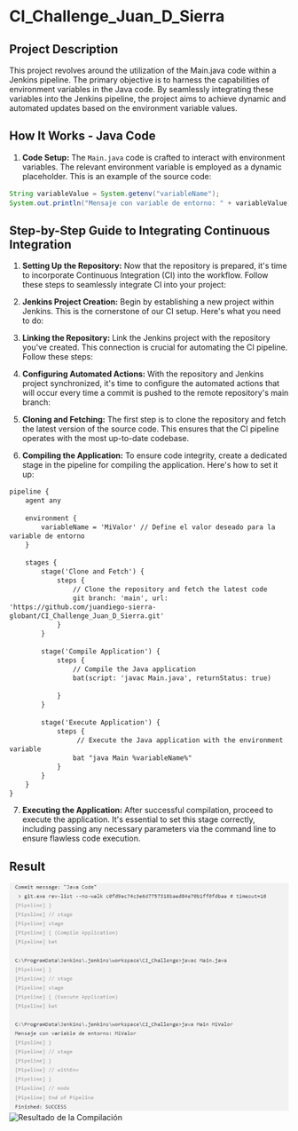 # CI_Challenge_Juan_D_Sierra

## Project Description

This project revolves around the utilization of the Main.java code within a Jenkins pipeline. The primary objective is to harness the capabilities of environment variables in the Java code. By seamlessly integrating these variables into the Jenkins pipeline, the project aims to achieve dynamic and automated updates based on the environment variable values.

## How It Works - Java Code

1. **Code Setup:** The `Main.java` code is crafted to interact with environment variables. The relevant environment variable is employed as a dynamic placeholder. This is an example of the source code:

```java
String variableValue = System.getenv("variableName");
System.out.println("Mensaje con variable de entorno: " + variableValue);
```


## Step-by-Step Guide to Integrating Continuous Integration

1. **Setting Up the Repository:**
   Now that the repository is prepared, it's time to incorporate Continuous Integration (CI) into the workflow. Follow these steps to seamlessly integrate CI into your project:

2. **Jenkins Project Creation:**
   Begin by establishing a new project within Jenkins. This is the cornerstone of our CI setup. Here's what you need to do:

3. **Linking the Repository:**
   Link the Jenkins project with the repository you've created. This connection is crucial for automating the CI pipeline. Follow these steps:

4. **Configuring Automated Actions:**
   With the repository and Jenkins project synchronized, it's time to configure the automated actions that will occur every time a commit is pushed to the remote repository's main branch:

5. **Cloning and Fetching:**
   The first step is to clone the repository and fetch the latest version of the source code. This ensures that the CI pipeline operates with the most up-to-date codebase.

6. **Compiling the Application:**
   To ensure code integrity, create a dedicated stage in the pipeline for compiling the application. Here's how to set it up:
```jenkins
pipeline {
    agent any
    
    environment {
        variableName = 'MiValor' // Define el valor deseado para la variable de entorno
    }
    
    stages {
        stage('Clone and Fetch') {
            steps {
                // Clone the repository and fetch the latest code
                git branch: 'main', url: 'https://github.com/juandiego-sierra-globant/CI_Challenge_Juan_D_Sierra.git'
            }
        }
        
        stage('Compile Application') {
            steps {
                // Compile the Java application
                bat(script: 'javac Main.java', returnStatus: true)
        
            }
        }
        
        stage('Execute Application') {
            steps {
                 // Execute the Java application with the environment variable
                bat "java Main %variableName%"
            }
        }
    }
}

```

7. **Executing the Application:**
   After successful compilation, proceed to execute the application. It's essential to set this stage correctly, including passing any necessary parameters via the command line to ensure flawless code execution.

## Result
![Resultado de la Compilación](Jenkins_Result.png)
![Resultado de la Compilación](Downloads\Class_Jenkins.png)